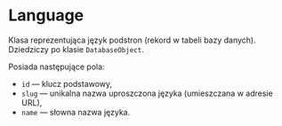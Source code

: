 Language
===

Klasa reprezentująca język podstron (rekord w tabeli bazy danych). Dziedziczy po klasie `DatabaseObject`.

Posiada następujące pola:

- `id` — klucz podstawowy,
- `slug` — unikalna nazwa uproszczona języka (umieszczana w adresie URL),
- `name` — słowna nazwa języka.